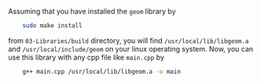 Assuming that you have installed the `geom` library by

```bash
    sudo make install
```

from `03-Libraries/build` directory, you will find `/usr/local/lib/libgeom.a` and `/usr/local/include/geom` on your linux operating system. Now, you can use this library with any cpp file like `main.cpp` by

```bash
    g++ main.cpp /usr/local/lib/libgeom.a -o main
```